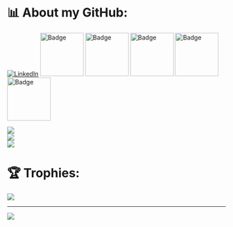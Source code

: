 # 📊 About my GitHub:
[![LinkedIn](https://img.shields.io/badge/LinkedIn-%230077B5.svg?logo=linkedin&logoColor=white)](www.linkedin.com/in/martin-beltran-diaz)  [<img src="https://images.credly.com/images/2784d0d8-327c-406f-971e-9f0e15097003/image.png" alt="Badge" width="100"/>](https://www.credly.com/badges/6a20699d-5c86-4f4b-ad0c-cb36d47554fe/public_url) [<img src="https://images.credly.com/size/340x340/images/5bf37709-4b69-4cdc-9edc-af7b3370d427/image.png" alt="Badge" width="100"/>](https://www.credly.com/badges/da65725c-74a8-41cb-8a83-502f52746fef/public_url) [<img src="https://images.credly.com/size/340x340/images/8d67bbf4-128b-4141-b5f1-1bc61bbfbaa6/image.png" alt="Badge" width="100"/>](https://www.credly.com/badges/81621397-accf-4e2f-a4d8-52e1f6d37ab3/public_url) [<img src="https://images.credly.com/size/340x340/images/80845928-d1f8-4549-ae9d-27676fba897e/image.png" alt="Badge" width="100"/>](https://www.credly.com/badges/505e7718-e471-4656-a75c-7a812b234c42/public_url) [<img src="https://images.credly.com/size/340x340/images/979e42e2-1d32-4d21-97ea-53d991ea50fb/image.png" alt="Badge" width="100"/>](https://www.credly.com/badges/b62aac7e-a784-4b15-b86c-adc24bce9ff1/public_url)

![](https://my-vercel-api-per6.vercel.app/api?username=martinBDev&theme=radical&hide_border=false&include_all_commits=true&count_private=true)<br/>
![](https://github-readme-streak-stats.herokuapp.com/?user=martinBDev&theme=radical&hide_border=false&include_all_commits=true&count_private=true)<br/>
![](https://my-vercel-api-per6.vercel.app/api/top-langs/?username=martinBDev&theme=radical&hide_border=false&include_all_commits=true&count_private=true&layout=compact)


# 🏆 Trophies:
![](https://github-profile-trophy.vercel.app/?username=martinBDev&theme=radical)

---
![](https://visitcount.itsvg.in/api?id=martinBDev&icon=0&color=11)
